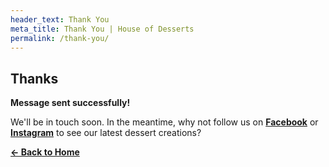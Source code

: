 ```yaml
---
header_text: Thank You
meta_title: Thank You | House of Desserts
permalink: /thank-you/
---
```

## Thanks

**Message sent successfully!** 

We'll be in touch soon. In the meantime, why not follow us on [**Facebook**](https://www.facebook.com/profile.php?id=61576113030850) or [**Instagram**](https://www.instagram.com/house_of_dessert_s) to see our latest dessert creations?

[**← Back to Home**](/)

